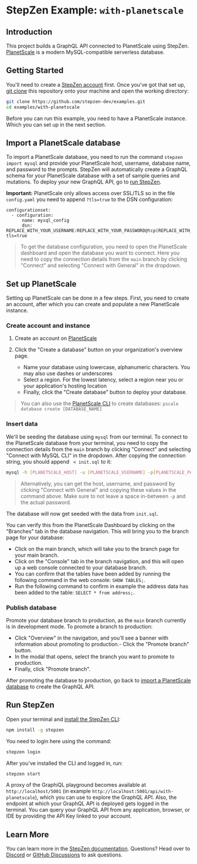 # StepZen Example: `with-planetscale`

## Introduction

This project builds a GraphQL API connected to PlanetScale using StepZen. [PlanetScale](https://planetscale.com) is a modern MySQL-compatible serverless database.

## Getting Started

You'll need to create a [StepZen account](https://stepzen.com/request-invite) first. Once you've got that set up, [git clone](https://www.atlassian.com/git/tutorials/setting-up-a-repository/git-clone) this repository onto your machine and open the working directory:

```bash
git clone https://github.com/stepzen-dev/examples.git
cd examples/with-planetscale
```

Before you can run this example, you need to have a PlanetScale instance. Which you can set up in the next section.

## Import a PlanetScale database

To import a PlanetScale database, you need to run the command `stepzen import mysql` and provide your PlanetScale host, username, database name, and password to the prompts. StepZen will automatically create a GraphQL schema for your PlanetScale database with a set of sample queries and mutations. To deploy your new GraphQL API, go to [run StepZen](#run-stepzen).

**Important:** PlanetScale only allows access over SSL/TLS so in the file `config.yaml` you need to append `?tls=true` to the DSN configuration:

```
configurationset:
  - configuration:
      name: mysql_config
      dsn: REPLACE_WITH_YOUR_USERNAME:REPLACE_WITH_YOUR_PASSWORD@tcp(REPLACE_WITH_YOUR_HOST)/REPLACE_WITH_YOUR_DATABASE?tls=true
```


> To get the database configuration, you need to open the PlanetScale dashboard and open the database you want to connect. Here you need to copy the connection details from the `main` branch by clicking "Connect" and selecting "Connect with General" in the dropdown.

## Set up PlanetScale

Setting up PlanetScale can be done in a few steps. First, you need to create an account, after which you can create and populate a new PlanetScale instance.

### Create account and instance

1. Create an account on [PlanetScale](https://planetscale.com)

2. Click the "Create a database" button on your organization's overview page.
   - Name your database using lowercase, alphanumeric characters. You may also use dashes or underscores
   - Select a region. For the lowest latency, select a region near you or your application's hosting location
   - Finally, click the "Create database" button to deploy your database.

> You can also use the [PlanetScale CLI](https://planetscale.com/cli) to create databases:
> `pscale database create [DATABASE_NAME]`

### Insert data

We'll be seeding the database using `mysql` from our terminal. To connect to the PlanetScale database from your terminal, you need to copy the connection details from the `main` branch by clicking "Connect" and selecting "Connect with MySQL CLI" in the dropdown. After copying the connection string, you should append ` < init.sql` to it:

```bash
mysql -h [PLANETSCALE_HOST] -u [PLANETSCALE_USERNAME] -p[PLANETSCALE_PASSWORD] --ssl-mode=VERIFY_IDENTITY --ssl-ca=/etc/ssl/cert.pem < init.sql
```

> Alternatively, you can get the host, username, and password by clicking "Connect with General" and copying these values in the command above. Make sure to not leave a space in-between `-p` and the actual password.

The database will now get seeded with the data from `init.sql`.

You can verify this from the PlanetScale Dashboard by clicking on the "Branches" tab in the database navigation. This will bring you to the branch page for your database:
- Click on the main branch, which will take you to the branch page for your main branch.
- Click on the "Console" tab in the branch navigation, and this will open up a web console connected to your database branch.
- You can confirm that the tables have been added by running the following command in the web console: `SHOW TABLES;`.
- Run the following command to confirm in example the address data has been added to the table: `SELECT * from address;`.

### Publish database

Promote your database branch to production, as the `main` branch currently is in development mode. To promote a branch to production:
- Click "Overview" in the navigation, and you'll see a banner with information about promoting to production.- Click the "Promote branch" button.
- In the modal that opens, select the branch you want to promote to production.
- Finally, click "Promote branch".

After promoting the database to production, go back to [import a PlanetScale database](#import-a-planetscale-database) to create the GraphQL API.

## Run StepZen

Open your terminal and [install the StepZen CLI](https://stepzen.com/docs/quick-start/install-and-setup):

```bash
npm install -g stepzen
```

You need to login here using the command:

```bash
stepzen login
```

After you've installed the CLI and logged in, run:

```bash
stepzen start
```

A proxy of the GraphiQL playground becomes available at `http://localhost/5001` (in example `http://localhost:5001/api/with-planetscale`), which you can use to explore the GraphQL API. Also, the endpoint at which your GraphQL API is deployed gets logged in the terminal. You can query your GraphQL API from any application, browser, or IDE by providing the API Key linked to your account.

## Learn More

You can learn more in the [StepZen documentation](https://stepzen.com/docs). Questions? Head over to [Discord](https://discord.gg/9k2VdPn2FR) or [GitHub Discussions](https://github.com/stepzen-dev/examples/discussions) to ask questions.
